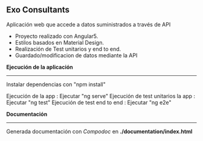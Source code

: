 Exo Consultants
---------------

Aplicación web que accede a datos suministrados a través de API

 - Proyecto realizado con Angular5.
 - Estilos basados en Material Design.
 - Realización de Test unitarios y end to end.
 - Guardado/modificacion de datos mediante la API


**Ejecución de la aplicación**

----------


Instalar dependencias con "npm install"

Ejecución de la app : Ejecutar "ng serve"
Ejecución de test unitarios la app : Ejecutar "ng test"
Ejecución de test end to end : Ejecutar "ng e2e"

**Documentación**

----------


Generada documentación con *Compodoc* en **./documentation/index.html**
